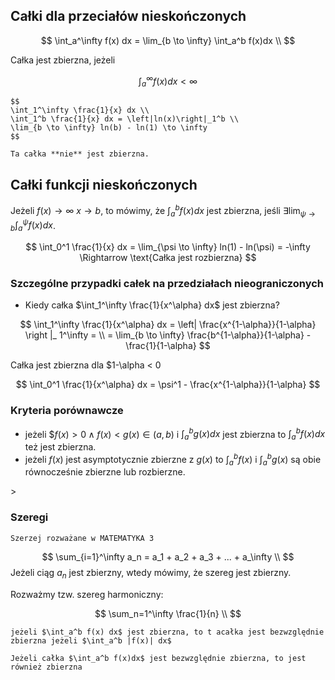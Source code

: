 ## Całki dla przeciałów nieskończonych

$$
\int_a^\infty f(x) dx = \lim_{b \to \infty} \int_a^b f(x)dx \\
$$

Całka jest zbierzna, jeżeli 

$$
\int_a^\infty f(x) dx < \infty
$$

```{admonition} Przykład
$$
\int_1^\infty \frac{1}{x} dx \\
\int_1^b \frac{1}{x} dx = \left|ln(x)\right|_1^b \\
\lim_{b \to \infty} ln(b) - ln(1) \to \infty
$$

Ta całka **nie** jest zbierzna.
```

## Całki funkcji nieskończonych

Jeżeli $f(x) \to \infty ~ x \to b$, to mówimy, że $\int_a^b f(x) dx$ jest zbierzna, jeśli
$\exists \lim_{\psi \to b} \int_a^\psi f(x) dx$.

$$
\int_0^1 \frac{1}{x} dx = \lim_{\psi \to \infty} ln(1) - ln(\psi)  = -\infty \Rightarrow \text{Całka jest rozbierzna}
$$

### Szczególne przypadki całek na przedziałach nieograniczonych

- Kiedy całka $\int_1^\infty \frac{1}{x^\alpha} dx$ jest zbierzna?

$$
\int_1^\infty \frac{1}{x^\alpha} dx = \left| \frac{x^{1-\alpha}}{1-\alpha} \right |_ 1^\infty = \\
= \lim_{b \to \infty} \frac{b^{1-\alpha}}{1-\alpha} - \frac{1}{1-\alpha}
$$

Całka jest zbierzna dla $1-\alpha < 0


$$
\int_0^1 \frac{1}{x^\alpha} dx = \psi^1 - \frac{x^{1-\alpha}}{1-\alpha} 
$$

### Kryteria porównawcze

- jeżeli $$f(x) > 0 \land f(x) < g(x) \in \left(a,b\right)$ i $\int_a^b g(x) dx$ jest zbierzna
to $\int_a^b f(x) dx$ też jest zbierzna.
- jeżeli $f(x)$ jest asymptotycznie zbierzne z $g(x)$ to $\int_a^b f(x)$ i $\int_a^b g(x)$ są obie równocześnie
zbierzne lub rozbierzne.

<!-- rzecz troszeczke nielegalna -->>
### Szeregi

```{seealso}
Szerzej rozważane w MATEMATYKA 3
```

$$
\sum_{i=1}^\infty a_n = a_1 + a_2 + a_3 + ... + a_\infty \\
$$
Jeżeli ciąg $a_n$ jest zbierzny, wtedy mówimy, że szereg jest zbierzny.

Rozważmy tzw. szereg harmoniczny:

$$
\sum_n=1^\infty \frac{1}{n} \\
$$

```{admonition} bezwzględna zbierzność
jeżeli $\int_a^b f(x) dx$ jest zbierzna, to t acałka jest bezwzględnie zbierzna jeżeli $\int_a^b |f(x)| dx$
```

```{note}
Jeżeli całka $\int_a^b f(x)dx$ jest bezwzględnie zbierzna, to jest również zbierzna
```
